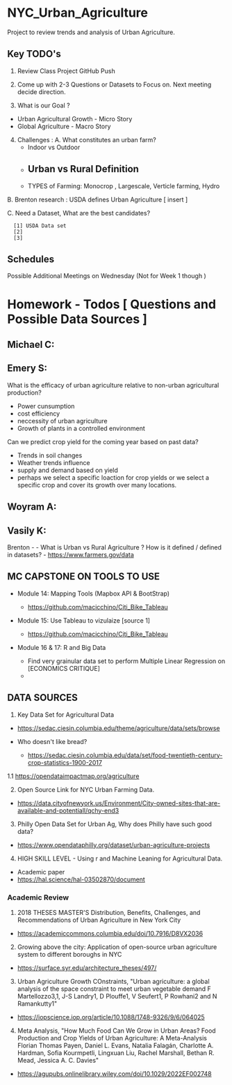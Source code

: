 # NYC_Urban_Agriculture
Project to review trends and analysis of Urban Agriculture.


## Key TODO's

1. Review Class Project GitHub Push 

2. Come up with 2-3 Questions or Datasets to Focus on. Next meeting decide direction. 

3. What is our Goal ? 
  -  Urban Agricultural Growth - Micro Story 
  -  Global Agriculture - Macro Story 

4. Challenges : 
  A. What constitutes an urban farm? 
      - Indoor vs Outdoor
      - Urban vs Rural Definition 
        - 
      - TYPES of Farming: Monocrop , Largescale, Verticle farming, Hydro
      
  B. Brenton research : USDA defines Urban Agriculture [ insert ] 
  
  C. Need a Dataset, What are the best candidates? 
  
      [1] USDA Data set 
      [2] 
      [3] 


## Schedules

Possible Additional Meetings on Wednesday (Not for Week 1 though ) 


# Homework - Todos [ Questions and Possible Data Sources ] 

## Michael C:


## Emery S:
What is the efficacy of urban agriculture relative to non-urban agricultural production?
  - Power cunsumption
  - cost efficiency
  - neccessity of urban agriculture
  - Growth of plants in a controlled environment

Can we predict crop yield for the coming year based on past data?
  - Trends in soil changes
  - Weather trends influence
  - supply and demand based on yield
  - perhaps we select a specific loaction for crop yields or we select a specific crop and cover its growth over many locations.


## Woyram A:


## Vasily K: 


Brenton - 
    - What is Urban vs Rural Agriculture ? How is it defined / defined in datasets? 
    - https://www.farmers.gov/data


## MC CAPSTONE ON TOOLS TO USE

- Module 14: Mapping Tools (Mapbox API & BootStrap)
  - https://github.com/macicchino/Citi_Bike_Tableau

- Module 15: Use Tableau to vizulaize [source 1]
  - https://github.com/macicchino/Citi_Bike_Tableau

- Module 16 & 17: R and Big Data
  - Find very grainular data set to perform Multiple Linear Regression on [ECONOMICS CRITIQUE]
  - 

## DATA SOURCES

1. Key Data Set for Agricultural Data
  - https://sedac.ciesin.columbia.edu/theme/agriculture/data/sets/browse

  - Who doesn't like bread? 
    - https://sedac.ciesin.columbia.edu/data/set/food-twentieth-century-crop-statistics-1900-2017

1.1 https://opendataimpactmap.org/agriculture



2. Open Source Link for NYC Urban Farming Data. 
  - https://data.cityofnewyork.us/Environment/City-owned-sites-that-are-available-and-potentiall/qchy-end3
  
  
3. Philly Open Data Set for Urban Ag, Why does Philly have such good data?
 - https://www.opendataphilly.org/dataset/urban-agriculture-projects
 
 
4. HIGH SKILL LEVEL - Using r and Machine Leaning for Agricultural Data. 
- Academic paper
- https://hal.science/hal-03502870/document

### Academic Review

1. 2018 THESES MASTER'S Distribution, Benefits, Challenges, and Recommendations of Urban Agriculture in New York City 
  - https://academiccommons.columbia.edu/doi/10.7916/D8VX2036
2. Growing above the city: Application of open-source urban agriculture system to different boroughs in NYC
  - https://surface.syr.edu/architecture_theses/497/

3. Urban Agriculture Growth COnstraints, "Urban agriculture: a global analysis of the space constraint to meet urban vegetable demand
F Martellozzo3,1, J-S Landry1, D Plouffe1, V Seufert1, P Rowhani2 and N Ramankutty1"
  - https://iopscience.iop.org/article/10.1088/1748-9326/9/6/064025

4. Meta Analysis, "How Much Food Can We Grow in Urban Areas? Food Production and Crop Yields of Urban Agriculture: A Meta-Analysis
Florian Thomas Payen, Daniel L. Evans, Natalia Falagán, Charlotte A. Hardman, Sofia Kourmpetli, Lingxuan Liu, Rachel Marshall, Bethan R. Mead, Jessica A. C. Davies"
  - https://agupubs.onlinelibrary.wiley.com/doi/10.1029/2022EF002748
